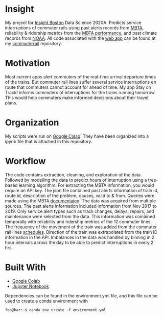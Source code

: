 # Insight
My project for [Insight Boston](https://www.insightdatascience.com/) Data Science 2020A. Predicts service interruptions of commuter rails using past alerts records from [MBTA](https://www.mbta.com/developers/v3-api/streaming), reliability & ridership metrics from
the [MBTA performance](https://mbta-massdot.opendata.arcgis.com/search?tags=mbta%2Ccommuter%20rail), and past climate records from [NOAA](https://www.noaa.gov/weather). All code associated with the [web app](https://stayontrack-1.herokuapp.com/) can be found at my [commuterrail](https://github.com/ritwikamukherjee/commuterrail) repository.

# Motivation
Most current apps alert commuters of the real-time arrival departure times of the trains. But commuter rail lines suffer several service interruptions en route that commuters cannot account for ahead of time. My app Stay on Track! informs commuters of interruptions for the trains running tomorrow. 
This would help commuters make informed decisions about their travel plans. 

# Organization
My scripts were run on [Google Colab](https://colab.research.google.com). They have been organized into a ipynb file that is attached in this repository.  

# Workflow
The code contains extraction, cleaning, and exploration of the data. Followed by modelling the data to predict hours of interruption using a tree-based learning algorithm.
For extracting the MBTA information, you would require an API key. The json file contained past alerts information of train id, route id, description of the problem, causes, valid to & from. Queries were made using the MBTA [documentaion](https://cdn.mbta.com/sites/default/files/developers/2018-10-30-mbta-realtime-performance-api-documentation-version-0-9-5-public.pdf). 
The data was acquired from multiple sources. The past alerts information included information from Nov 2017 to 2019. Only service alert types such as track changes, delays, repairs, and maintenance were selected from the data. This information was combined temporally with reliability and ridership metrics of the 12 commuter lines. The frequency of the movement of the train 
was added from the commuter rail lines [schedules](https://www.mbta.com/schedules/commuter-rail). Direction of the train was extrapolated from the train ID information in the API. Imbalances in the data was handled by binning in 2 hour intervals across the day to be able to predict interruptions in every 2 hrs. 

# Built With
- [Google Colab](https://colab.research.google.com)
- [Jupyter Notebook](https://jupyter.org)

Dependencies can be found in the environment.yml file, and this file can be used to create a conda environment with
```console
foo@bar:~$ conda env create -f environment.yml
```
